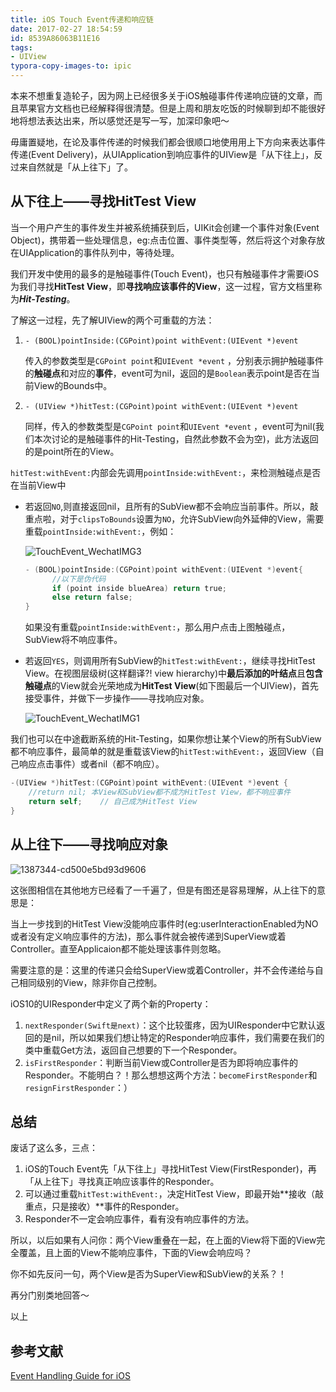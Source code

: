 ```yaml
---
title: iOS Touch Event传递和响应链
date: 2017-02-27 18:54:59
id: 8539A86063B11E16
tags: 
- UIView 
typora-copy-images-to: ipic
---
```


本来不想重复造轮子，因为网上已经很多关于iOS触碰事件传递响应链的文章，而且苹果官方文档也已经解释得很清楚。但是上周和朋友吃饭的时候聊到却不能很好地将想法表达出来，所以感觉还是写一写，加深印象吧～

<!-- more -->

毋庸置疑地，在论及事件传递的时候我们都会很顺口地使用用上下方向来表达事件传递(Event Delivery)，从UIApplication到响应事件的UIView是「从下往上」，反过来自然就是「从上往下」了。

## 从下往上——寻找HitTest View

当一个用户产生的事件发生并被系统捕获到后，UIKit会创建一个事件对象(Event Object)，携带着一些处理信息，eg:点击位置、事件类型等，然后将这个对象存放在UIApplication的事件队列中，等待处理。

我们开发中使用的最多的是触碰事件(Touch Event)，也只有触碰事件才需要iOS为我们寻找**HitTest View**，即**寻找响应该事件的View**，这一过程，官方文档里称为***Hit-Testing***。

了解这一过程，先了解UIView的两个可重载的方法：

1. `- (BOOL)pointInside:(CGPoint)point withEvent:(UIEvent *)event`

   传入的参数类型是`CGPoint point`和`UIEvent *event` ，分别表示拥护触碰事件的**触碰点**和对应的**事件**，event可为nil，返回的是`Boolean`表示point是否在当前View的Bounds中。

2. `- (UIView *)hitTest:(CGPoint)point withEvent:(UIEvent *)event`

   同样，传入的参数类型是`CGPoint point`和`UIEvent *event` ，event可为nil(我们本次讨论的是触碰事件的Hit-Testing，自然此参数不会为空)，此方法返回的是point所在的View。



`hitTest:withEvent:`内部会先调用`pointInside:withEvent:`，来检测触碰点是否在当前View中

- 若返回`NO`,则直接返回nil，且所有的SubView都不会响应当前事件。所以，敲重点啦，对于`clipsToBounds`设置为`NO`，允许SubView向外延伸的View，需要重载`pointInside:withEvent:`，例如：

  ![TouchEvent_WechatIMG3](https://oaoa-1256157051.cos.ap-guangzhou.myqcloud.com/blog/rkb9k.jpg)

  ```objective-c
  - (BOOL)pointInside:(CGPoint)point withEvent:(UIEvent *)event{
    	//以下是伪代码  
    	if (point inside blueArea) return true;
    	else return false;
  }
  ```

  如果没有重载`pointInside:withEvent:`，那么用户点击上图触碰点，SubView将不响应事件。


- 若返回`YES`，则调用所有SubView的`hitTest:withEvent:`，继续寻找HitTest View。在视图层级树(这样翻译?! view hierarchy)中**最后添加的叶结点**且**包含触碰点**的View就会光荣地成为**HitTest View**(如下图最后一个UIView)，首先接受事件，并做下一步操作——寻找响应对象。

  ![TouchEvent_WechatIMG1](https://oaoa-1256157051.cos.ap-guangzhou.myqcloud.com/blog/zedzb.jpg)



我们也可以在中途截断系统的Hit-Testing，如果你想让某个View的所有SubView都不响应事件，最简单的就是重载该View的`hitTest:withEvent:`，返回View（自己响应点击事件）或者nil（都不响应）。

```objective-c
-(UIView *)hitTest:(CGPoint)point withEvent:(UIEvent *)event {
    //return nil; 本View和SubView都不成为HitTest View，都不响应事件
  	return self;	// 自己成为HitTest View
}
```

## 从上往下——寻找响应对象

![1387344-cd500e5bd93d9606](https://oaoa-1256157051.cos.ap-guangzhou.myqcloud.com/blog/2fznc.png)

这张图相信在其他地方已经看了一千遍了，但是有图还是容易理解，从上往下的意思是：

当上一步找到的HitTest View没能响应事件时(eg:userInteractionEnabled为NO或者没有定义响应事件的方法)，那么事件就会被传递到SuperView或着Controller。直至Applicaion都不能处理该事件则忽略。

需要注意的是：这里的传递只会给SuperView或着Controller，并不会传递给与自己相同级别的View，除非你自己控制。

iOS10的UIResponder中定义了两个新的Property：

1. `nextResponder(Swift是next)`：这个比较蛋疼，因为UIResponder中它默认返回的是nil，所以如果我们想让特定的Responder响应事件，我们需要在我们的类中重载Get方法，返回自己想要的下一个Responder。
2. `isFirstResponder`：判断当前View或Controller是否为即将响应事件的Responder。不能明白？！那么想想这两个方法：`becomeFirstResponder`和`resignFirstResponder`：）

## 总结

废话了这么多，三点：

1. iOS的Touch Event先「从下往上」寻找HitTest View(FirstResponder)，再「从上往下」寻找真正响应该事件的Responder。
2. 可以通过重载`hitTest:withEvent:`，决定HitTest View，即最开始**接收（敲重点，只是接收）**事件的Responder。
3. Responder不一定会响应事件，看有没有响应事件的方法。



所以，以后如果有人问你：两个View重叠在一起，在上面的View将下面的View完全覆盖，且上面的View不能响应事件，下面的View会响应吗？

你不如先反问一句，两个View是否为SuperView和SubView的关系？！

再分门别类地回答～

以上



## 参考文献

[Event Handling Guide for iOS](https://developer.apple.com/library/content/documentation/EventHandling/Conceptual/EventHandlingiPhoneOS/event_delivery_responder_chain/event_delivery_responder_chain.html#//apple_ref/doc/uid/TP40009541-CH4-SW1)

